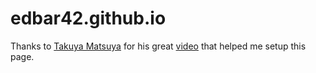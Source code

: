 # edbar42.github.io

Thanks to [Takuya Matsuya](https://www.craftz.dog/) for his great [video](https://www.youtube.com/watch?v=u71pHOyvBp0) that helped me setup this page.
